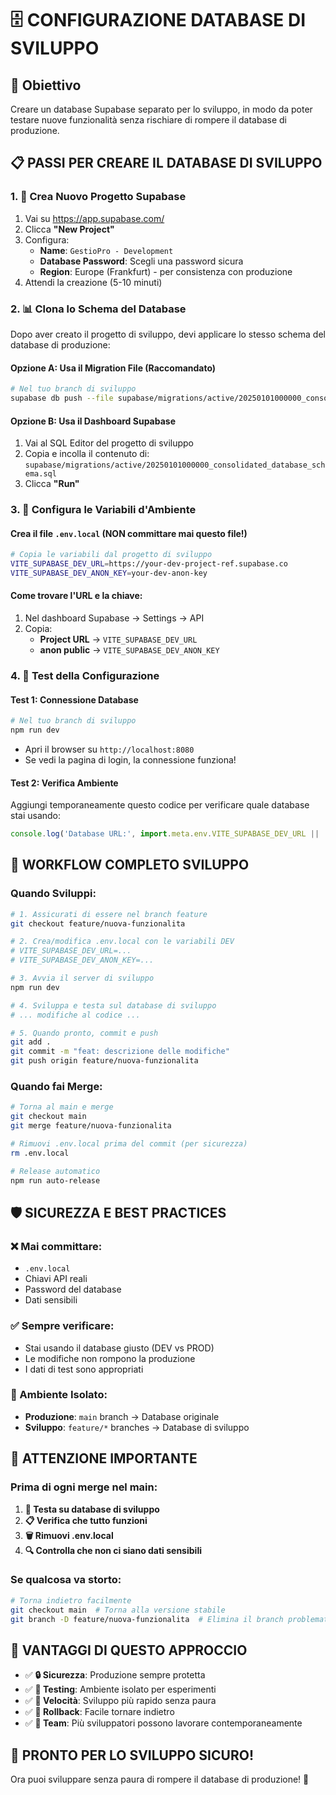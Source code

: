 # 🗄️ **CONFIGURAZIONE DATABASE DI SVILUPPO**

## 🎯 **Obiettivo**
Creare un database Supabase separato per lo sviluppo, in modo da poter testare nuove funzionalità senza rischiare di rompere il database di produzione.

## 📋 **PASSI PER CREARE IL DATABASE DI SVILUPPO**

### **1. 🔨 Crea Nuovo Progetto Supabase**
1. Vai su https://app.supabase.com/
2. Clicca **"New Project"**
3. Configura:
   - **Name**: `GestioPro - Development`
   - **Database Password**: Scegli una password sicura
   - **Region**: Europe (Frankfurt) - per consistenza con produzione
4. Attendi la creazione (5-10 minuti)

### **2. 📊 Clona lo Schema del Database**
Dopo aver creato il progetto di sviluppo, devi applicare lo stesso schema del database di produzione:

#### **Opzione A: Usa il Migration File (Raccomandato)**
```bash
# Nel tuo branch di sviluppo
supabase db push --file supabase/migrations/active/20250101000000_consolidated_database_schema.sql
```

#### **Opzione B: Usa il Dashboard Supabase**
1. Vai al SQL Editor del progetto di sviluppo
2. Copia e incolla il contenuto di:
   `supabase/migrations/active/20250101000000_consolidated_database_schema.sql`
3. Clicca **"Run"**

### **3. 🔧 Configura le Variabili d'Ambiente**

#### **Crea il file `.env.local`** (NON committare mai questo file!)
```bash
# Copia le variabili dal progetto di sviluppo
VITE_SUPABASE_DEV_URL=https://your-dev-project-ref.supabase.co
VITE_SUPABASE_DEV_ANON_KEY=your-dev-anon-key
```

#### **Come trovare l'URL e la chiave:**
1. Nel dashboard Supabase → Settings → API
2. Copia:
   - **Project URL** → `VITE_SUPABASE_DEV_URL`
   - **anon public** → `VITE_SUPABASE_DEV_ANON_KEY`

### **4. 🧪 Test della Configurazione**

#### **Test 1: Connessione Database**
```bash
# Nel tuo branch di sviluppo
npm run dev
```
- Apri il browser su `http://localhost:8080`
- Se vedi la pagina di login, la connessione funziona!

#### **Test 2: Verifica Ambiente**
Aggiungi temporaneamente questo codice per verificare quale database stai usando:
```javascript
console.log('Database URL:', import.meta.env.VITE_SUPABASE_DEV_URL || 'PRODUZIONE');
```

## 🔄 **WORKFLOW COMPLETO SVILUPPO**

### **Quando Sviluppi:**
```bash
# 1. Assicurati di essere nel branch feature
git checkout feature/nuova-funzionalita

# 2. Crea/modifica .env.local con le variabili DEV
# VITE_SUPABASE_DEV_URL=...
# VITE_SUPABASE_DEV_ANON_KEY=...

# 3. Avvia il server di sviluppo
npm run dev

# 4. Sviluppa e testa sul database di sviluppo
# ... modifiche al codice ...

# 5. Quando pronto, commit e push
git add .
git commit -m "feat: descrizione delle modifiche"
git push origin feature/nuova-funzionalita
```

### **Quando fai Merge:**
```bash
# Torna al main e merge
git checkout main
git merge feature/nuova-funzionalita

# Rimuovi .env.local prima del commit (per sicurezza)
rm .env.local

# Release automatico
npm run auto-release
```

## 🛡️ **SICUREZZA E BEST PRACTICES**

### **❌ Mai committare:**
- `.env.local`
- Chiavi API reali
- Password del database
- Dati sensibili

### **✅ Sempre verificare:**
- Stai usando il database giusto (DEV vs PROD)
- Le modifiche non rompono la produzione
- I dati di test sono appropriati

### **🔄 Ambiente Isolato:**
- **Produzione**: `main` branch → Database originale
- **Sviluppo**: `feature/*` branches → Database di sviluppo

## 🚨 **ATTENZIONE IMPORTANTE**

### **Prima di ogni merge nel main:**
1. **🧪 Testa su database di sviluppo**
2. **📋 Verifica che tutto funzioni**
3. **🗑️ Rimuovi .env.local**
4. **🔍 Controlla che non ci siano dati sensibili**

### **Se qualcosa va storto:**
```bash
# Torna indietro facilmente
git checkout main  # Torna alla versione stabile
git branch -D feature/nuova-funzionalita  # Elimina il branch problematico
```

## 🎯 **VANTAGGI DI QUESTO APPROCCIO**

- ✅ **🔒 Sicurezza**: Produzione sempre protetta
- ✅ **🧪 Testing**: Ambiente isolato per esperimenti
- ✅ **🚀 Velocità**: Sviluppo più rapido senza paura
- ✅ **🔄 Rollback**: Facile tornare indietro
- ✅ **👥 Team**: Più sviluppatori possono lavorare contemporaneamente

## 🎉 **PRONTO PER LO SVILUPPO SICURO!**

Ora puoi sviluppare senza paura di rompere il database di produzione! 🚀
